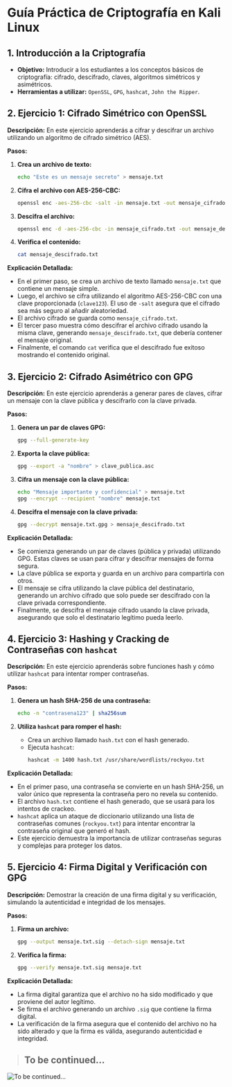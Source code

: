 
# Guía Práctica de Criptografía en Kali Linux

## 1. Introducción a la Criptografía
- **Objetivo:** Introducir a los estudiantes a los conceptos básicos de criptografía: cifrado, descifrado, claves, algoritmos simétricos y asimétricos.
- **Herramientas a utilizar:** `OpenSSL`, `GPG`, `hashcat`, `John the Ripper`.

## 2. Ejercicio 1: Cifrado Simétrico con OpenSSL

**Descripción:**
En este ejercicio aprenderás a cifrar y descifrar un archivo utilizando un algoritmo de cifrado simétrico (AES).

**Pasos:**
1. **Crea un archivo de texto:**
   ```bash
   echo "Este es un mensaje secreto" > mensaje.txt
   ```

2. **Cifra el archivo con AES-256-CBC:**
   ```bash
   openssl enc -aes-256-cbc -salt -in mensaje.txt -out mensaje_cifrado.txt -k clave123
   ```

3. **Descifra el archivo:**
   ```bash
   openssl enc -d -aes-256-cbc -in mensaje_cifrado.txt -out mensaje_descifrado.txt -k clave123
   ```

4. **Verifica el contenido:**
   ```bash
   cat mensaje_descifrado.txt
   ```

**Explicación Detallada:**
- En el primer paso, se crea un archivo de texto llamado `mensaje.txt` que contiene un mensaje simple.
- Luego, el archivo se cifra utilizando el algoritmo AES-256-CBC con una clave proporcionada (`clave123`). El uso de `-salt` asegura que el cifrado sea más seguro al añadir aleatoriedad.
- El archivo cifrado se guarda como `mensaje_cifrado.txt`.
- El tercer paso muestra cómo descifrar el archivo cifrado usando la misma clave, generando `mensaje_descifrado.txt`, que debería contener el mensaje original.
- Finalmente, el comando `cat` verifica que el descifrado fue exitoso mostrando el contenido original.

## 3. Ejercicio 2: Cifrado Asimétrico con GPG

**Descripción:**
En este ejercicio aprenderás a generar pares de claves, cifrar un mensaje con la clave pública y descifrarlo con la clave privada.

**Pasos:**
1. **Genera un par de claves GPG:**
   ```bash
   gpg --full-generate-key
   ```

2. **Exporta la clave pública:**
   ```bash
   gpg --export -a "nombre" > clave_publica.asc
   ```

3. **Cifra un mensaje con la clave pública:**
   ```bash
   echo "Mensaje importante y confidencial" > mensaje.txt
   gpg --encrypt --recipient "nombre" mensaje.txt
   ```

4. **Descifra el mensaje con la clave privada:**
   ```bash
   gpg --decrypt mensaje.txt.gpg > mensaje_descifrado.txt
   ```

**Explicación Detallada:**
- Se comienza generando un par de claves (pública y privada) utilizando GPG. Estas claves se usan para cifrar y descifrar mensajes de forma segura.
- La clave pública se exporta y guarda en un archivo para compartirla con otros.
- El mensaje se cifra utilizando la clave pública del destinatario, generando un archivo cifrado que solo puede ser descifrado con la clave privada correspondiente.
- Finalmente, se descifra el mensaje cifrado usando la clave privada, asegurando que solo el destinatario legítimo pueda leerlo.

## 4. Ejercicio 3: Hashing y Cracking de Contraseñas con `hashcat`

**Descripción:**
En este ejercicio aprenderás sobre funciones hash y cómo utilizar `hashcat` para intentar romper contraseñas.

**Pasos:**
1. **Genera un hash SHA-256 de una contraseña:**
   ```bash
   echo -n "contrasena123" | sha256sum
   ```

2. **Utiliza `hashcat` para romper el hash:**
   - Crea un archivo llamado `hash.txt` con el hash generado.
   - Ejecuta `hashcat`:
     ```bash
     hashcat -m 1400 hash.txt /usr/share/wordlists/rockyou.txt
     ```

**Explicación Detallada:**
- En el primer paso, una contraseña se convierte en un hash SHA-256, un valor único que representa la contraseña pero no revela su contenido.
- El archivo `hash.txt` contiene el hash generado, que se usará para los intentos de crackeo.
- `hashcat` aplica un ataque de diccionario utilizando una lista de contraseñas comunes (`rockyou.txt`) para intentar encontrar la contraseña original que generó el hash.
- Este ejercicio demuestra la importancia de utilizar contraseñas seguras y complejas para proteger los datos.

## 5. Ejercicio 4: Firma Digital y Verificación con GPG

**Descripción:**
Demostrar la creación de una firma digital y su verificación, simulando la autenticidad e integridad de los mensajes.

**Pasos:**
1. **Firma un archivo:**
   ```bash
   gpg --output mensaje.txt.sig --detach-sign mensaje.txt
   ```

2. **Verifica la firma:**
   ```bash
   gpg --verify mensaje.txt.sig mensaje.txt
   ```

**Explicación Detallada:**
- La firma digital garantiza que el archivo no ha sido modificado y que proviene del autor legítimo.
- Se firma el archivo generando un archivo `.sig` que contiene la firma digital.
- La verificación de la firma asegura que el contenido del archivo no ha sido alterado y que la firma es válida, asegurando autenticidad e integridad.

> ## To be continued...
![To be continued...](https://s1.significados.com/foto/hacker-og.jpg)